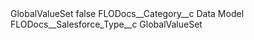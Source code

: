 <?xml version="1.0" encoding="UTF-8"?>
<CustomMetadata xmlns="http://soap.sforce.com/2006/04/metadata" xmlns:xsi="http://www.w3.org/2001/XMLSchema-instance" xmlns:xsd="http://www.w3.org/2001/XMLSchema">
    <label>GlobalValueSet</label>
    <protected>false</protected>
    <values>
        <field>FLODocs__Category__c</field>
        <value xsi:type="xsd:string">Data Model</value>
    </values>
    <values>
        <field>FLODocs__Salesforce_Type__c</field>
        <value xsi:type="xsd:string">GlobalValueSet</value>
    </values>
</CustomMetadata>
